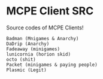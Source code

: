 # MCPE Client SRC
Source codes of MCPE Clients!

    Badman (Mnigames & Anarchy)
    DaDrip (Anarchy)
    Fadeaway (minigames)
    lunicornia (horion skid)
    octo (shit)
    Packet (minigames & paying people)
    Plasmic (Legit)

